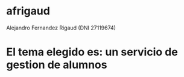 # afrigaud
Alejandro Fernandez Rigaud (DNI 27119674)
# El tema elegido es: un servicio de gestion de alumnos
